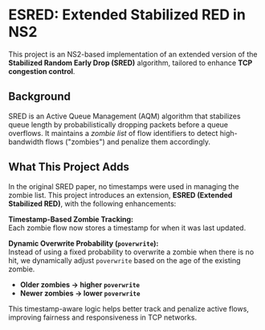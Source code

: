 # ESRED: Extended Stabilized RED in NS2

This project is an NS2-based implementation of an extended version of the **Stabilized Random Early Drop (SRED)** algorithm, tailored to enhance **TCP congestion control**.

## Background

SRED is an Active Queue Management (AQM) algorithm that stabilizes queue length by probabilistically dropping packets before a queue overflows. It maintains a *zombie list* of flow identifiers to detect high-bandwidth flows ("zombies") and penalize them accordingly.

## What This Project Adds

In the original SRED paper, no timestamps were used in managing the zombie list. This project introduces an extension, **ESRED (Extended Stabilized RED)**, with the following enhancements:

 **Timestamp-Based Zombie Tracking:**  
  Each zombie flow now stores a timestamp for when it was last updated.

 **Dynamic Overwrite Probability (`poverwrite`):**  
  Instead of using a fixed probability to overwrite a zombie when there is no hit, we dynamically adjust `poverwrite` based on the age of the existing zombie.  
  - **Older zombies → higher `poverwrite`**
  - **Newer zombies → lower `poverwrite`**

This timestamp-aware logic helps better track and penalize active flows, improving fairness and responsiveness in TCP networks.
